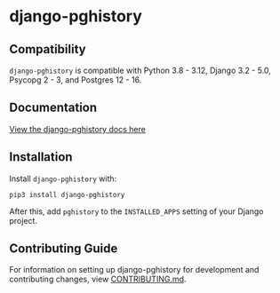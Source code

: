 # django-pghistory

## Compatibility

`django-pghistory` is compatible with Python 3.8 - 3.12, Django 3.2 - 5.0, Psycopg 2 - 3, and Postgres 12 - 16.

## Documentation

[View the django-pghistory docs here](https://django-pghistory.readthedocs.io/)

## Installation

Install `django-pghistory` with:

    pip3 install django-pghistory
After this, add `pghistory` to the `INSTALLED_APPS` setting of your Django project.

## Contributing Guide

For information on setting up django-pghistory for development and contributing changes, view [CONTRIBUTING.md](CONTRIBUTING.md).
